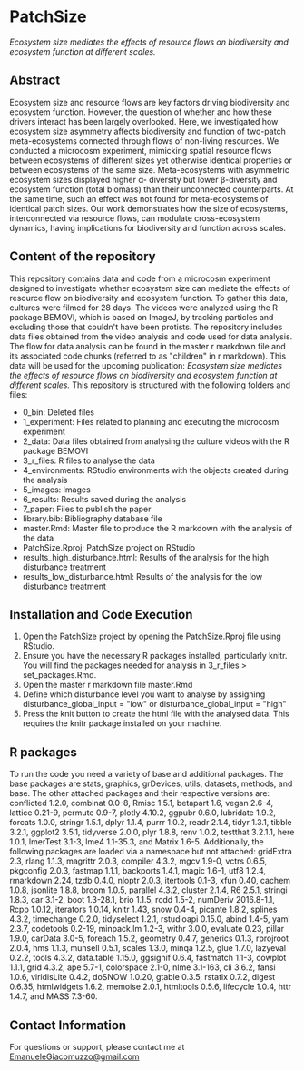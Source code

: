 
# PatchSize
*_Ecosystem size mediates the effects of resource flows on biodiversity and ecosystem function at different scales._*

## Abstract

Ecosystem size and resource flows are key factors driving biodiversity and ecosystem function. However, the question of whether and how these drivers interact has been largely overlooked. Here, we investigated how ecosystem size asymmetry affects biodiversity and function of two-patch meta-ecosystems connected through flows of non-living resources. We conducted a microcosm experiment, mimicking spatial resource flows between ecosystems of different sizes yet otherwise identical properties or between ecosystems of the same size. Meta-ecosystems with asymmetric ecosystem sizes displayed higher α- diversity but lower β-diversity and ecosystem function (total biomass) than their unconnected counterparts. At the same time, such an effect was not found for meta-ecosystems of identical patch sizes. Our work demonstrates how the size of ecosystems, interconnected via resource flows, can modulate cross-ecosystem dynamics, having implications for biodiversity and function across scales.  

## Content of the repository

This repository contains data and code from a microcosm experiment designed to investigate whether ecosystem size can mediate the effects of resource flow on biodiversity and ecosystem function. To gather this data, cultures were filmed for 28 days. The videos were analyzed using the R package BEMOVI, which is based on ImageJ, by tracking particles and excluding those that couldn't have been protists. The repository includes data files obtained from the video analysis and code used for data analysis. The flow for data analysis can be found in the master r markdown file and its associated code chunks (referred to as "children" in r markdown). This data will be used for the upcoming publication: *_Ecosystem size mediates the effects of resource flows on biodiversity and ecosystem function at different scales._* This repository is structured with the following folders and files:

- 0_bin: Deleted files
- 1_experiment: Files related to planning and executing the microcosm experiment
- 2_data: Data files obtained from analysing the culture videos with the R package BEMOVI
- 3_r_files: R files to analyse the data
- 4_environments: RStudio environments with the objects created during the analysis
- 5_images: Images
- 6_results: Results saved during the analysis
- 7_paper: Files to publish the paper
- library.bib: Bibliography database file
- master.Rmd: Master file to produce the R markdown with the analysis of the data
- PatchSize.Rproj: PatchSize project on RStudio
- results_high_disturbance.html: Results of the analysis for the high disturbance treatment
- results_low_disturbance.html: Results of the analysis for the low disturbance treatment

## Installation and Code Execution 

1. Open the PatchSize project by opening the PatchSize.Rproj file using RStudio.
2. Ensure you have the necessary R packages installed, particularly knitr. You will find the packages needed for analysis in 3_r_files > set_packages.Rmd.
3. Open the master r markdown file master.Rmd
4. Define which disturbance level you want to analyse by assigning disturbance_global_input = "low" or disturbance_global_input = "high"
5. Press the knit button to create the html file with the analysed data. This requires the knitr package installed on your machine.

## R packages

To run the code you need a variety of base and additional packages. The base packages are stats, graphics, grDevices, utils, datasets, methods, and base. The other attached packages and their respective versions are: conflicted 1.2.0, combinat 0.0-8, Rmisc 1.5.1, betapart 1.6, vegan 2.6-4, lattice 0.21-9, permute 0.9-7, plotly 4.10.2, ggpubr 0.6.0, lubridate 1.9.2, forcats 1.0.0, stringr 1.5.1, dplyr 1.1.4, purrr 1.0.2, readr 2.1.4, tidyr 1.3.1, tibble 3.2.1, ggplot2 3.5.1, tidyverse 2.0.0, plyr 1.8.8, renv 1.0.2, testthat 3.2.1.1, here 1.0.1, lmerTest 3.1-3, lme4 1.1-35.3, and Matrix 1.6-5. Additionally, the following packages are loaded via a namespace but not attached: gridExtra 2.3, rlang 1.1.3, magrittr 2.0.3, compiler 4.3.2, mgcv 1.9-0, vctrs 0.6.5, pkgconfig 2.0.3, fastmap 1.1.1, backports 1.4.1, magic 1.6-1, utf8 1.2.4, rmarkdown 2.24, tzdb 0.4.0, nloptr 2.0.3, itertools 0.1-3, xfun 0.40, cachem 1.0.8, jsonlite 1.8.8, broom 1.0.5, parallel 4.3.2, cluster 2.1.4, R6 2.5.1, stringi 1.8.3, car 3.1-2, boot 1.3-28.1, brio 1.1.5, rcdd 1.5-2, numDeriv 2016.8-1.1, Rcpp 1.0.12, iterators 1.0.14, knitr 1.43, snow 0.4-4, picante 1.8.2, splines 4.3.2, timechange 0.2.0, tidyselect 1.2.1, rstudioapi 0.15.0, abind 1.4-5, yaml 2.3.7, codetools 0.2-19, minpack.lm 1.2-3, withr 3.0.0, evaluate 0.23, pillar 1.9.0, carData 3.0-5, foreach 1.5.2, geometry 0.4.7, generics 0.1.3, rprojroot 2.0.4, hms 1.1.3, munsell 0.5.1, scales 1.3.0, minqa 1.2.5, glue 1.7.0, lazyeval 0.2.2, tools 4.3.2, data.table 1.15.0, ggsignif 0.6.4, fastmatch 1.1-3, cowplot 1.1.1, grid 4.3.2, ape 5.7-1, colorspace 2.1-0, nlme 3.1-163, cli 3.6.2, fansi 1.0.6, viridisLite 0.4.2, doSNOW 1.0.20, gtable 0.3.5, rstatix 0.7.2, digest 0.6.35, htmlwidgets 1.6.2, memoise 2.0.1, htmltools 0.5.6, lifecycle 1.0.4, httr 1.4.7, and MASS 7.3-60.

## Contact Information

For questions or support, please contact me at EmanueleGiacomuzzo@gmail.com
